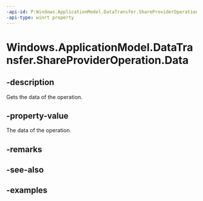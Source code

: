 ```yaml
---
-api-id: P:Windows.ApplicationModel.DataTransfer.ShareProviderOperation.Data
-api-type: winrt property
---
```


<!-- Property syntax.
public DataPackageView Data { get; }
-->

# Windows.ApplicationModel.DataTransfer.ShareProviderOperation.Data

## -description
Gets the data of the operation.

## -property-value
The data of the operation.

## -remarks

## -see-also

## -examples

